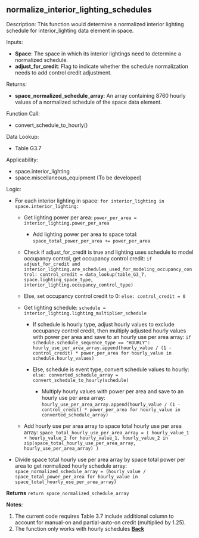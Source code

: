 
## normalize_interior_lighting_schedules

Description: This function would determine a normalized interior lighting schedule for interior_lighting data element in space. 

Inputs:
  - **Space**: The space in which its interior lightings need to determine a normalized schedule.
  - **adjust_for_credit**: Flag to indicate whether the schedule normalization needs to add control credit adjustment.

Returns:
- **space_normalized_schedule_array**: An array containing 8760 hourly values of a normalized schedule of the space data element.

Function Call:

- convert_schedule_to_hourly()

Data Lookup:

- Table G3.7

Applicability:

- space.interior_lighting
- space.miscellaneous_equipment (To be developed)

Logic:

- For each interior lighting in space: `for interior_lighting in space.interior_lighting:`

  - Get lighting power per area: `power_per_area = interior_lighting.power_per_area`

    - Add lighting power per area to space total: `space_total_power_per_area += power_per_area`

  - Check if adjust_for_credit is true and lighting uses schedule to model occupancy control, get occupancy control credit: `if adjust_for_credit and interior_lighting.are_schedules_used_for_modeling_occupancy_control: control_credit = data_lookup(table_G3_7, space.lighting_space_type, interior_lighting.occupancy_control_type)`

  - Else, set occupancy control credit to 0: `else: control_credit = 0`

  - Get lighting schedule: `schedule = interior_lighting.lighting_multiplier_schedule`

    - If schedule is hourly type, adjust hourly values to exclude occupancy control credit, then multiply adjusted hourly values with power per area and save to an hourly use per area array: `if schedule.schedule_sequence_type == "HOURLY": hourly_use_per_area_array.append(hourly_value / (1 - control_credit) * power_per_area for hourly_value in schedule.hourly_values)`

    - Else, schedule is event type, convert schedule values to hourly: `else: converted_schedule_array = convert_schedule_to_hourly(schedule)`

      - Multiply hourly values with power per area and save to an hourly use per area array: `hourly_use_per_area_array.append(hourly_value / (1 - control_credit) * power_per_area for hourly_value in converted_schedule_array)`

  - Add hourly use per area array to space total hourly use per area array: `space_total_hourly_use_per_area_array = ( hourly_value_1 + hourly_value_2 for hourly_value_1, hourly_value_2 in zip(space_total_hourly_use_per_area_array, hourly_use_per_area_array) )`

- Divide space total hourly use per area array by space total power per area to get normalized hourly schedule array: `space_normalized_schedule_array = (hourly_value / space_total_power_per_area for hourly_value in space_total_hourly_use_per_area_array)`

**Returns** `return space_normalized_schedule_array`  

**Notes**:

  1. The current code requires Table 3.7 include additional column to account for manual-on and partial-auto-on credit (multiplied by 1.25).
  2. The function only works with hourly schedules
**[Back](../_toc.md)**